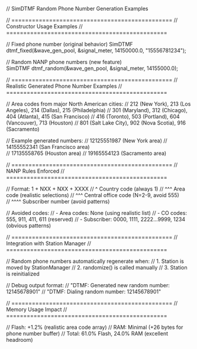 // SimDTMF Random Phone Number Generation Examples

// ===============================================
// Constructor Usage Examples
// ===============================================

// Fixed phone number (original behavior)
SimDTMF dtmf_fixed(&wave_gen_pool, &signal_meter, 14150000.0, "15556781234");

// Random NANP phone numbers (new feature)  
SimDTMF dtmf_random(&wave_gen_pool, &signal_meter, 14155000.0);

// ===============================================
// Realistic Generated Phone Number Examples
// ===============================================

// Area codes from major North American cities:
// 212 (New York), 213 (Los Angeles), 214 (Dallas), 215 (Philadelphia)
// 301 (Maryland), 312 (Chicago), 404 (Atlanta), 415 (San Francisco)
// 416 (Toronto), 503 (Portland), 604 (Vancouver), 713 (Houston)
// 801 (Salt Lake City), 902 (Nova Scotia), 916 (Sacramento)

// Example generated numbers:
// 12125551987 (New York area)
// 14155552341 (San Francisco area)  
// 17135558765 (Houston area)
// 19165554123 (Sacramento area)

// ===============================================
// NANP Rules Enforced
// ===============================================

// Format: 1 + NXX + NXX + XXXX
//         ^ Country code (always 1)
//             ^^^ Area code (realistic selections)
//                 ^^^ Central office code (N=2-9, avoid 555)  
//                     ^^^^ Subscriber number (avoid patterns)

// Avoided codes:
// - Area codes: None (using realistic list)
// - CO codes: 555, 911, 411, 611 (reserved)
// - Subscriber: 0000, 1111, 2222...9999, 1234 (obvious patterns)

// ===============================================
// Integration with Station Manager
// ===============================================

// Random phone numbers automatically regenerate when:
// 1. Station is moved by StationManager
// 2. randomize() is called manually
// 3. Station is reinitialized

// Debug output format:
// "DTMF: Generated new random number: 12145678901"
// "DTMF: Dialing random number: 12145678901"

// ===============================================
// Memory Usage Impact
// ===============================================

// Flash: +1.2% (realistic area code array)
// RAM: Minimal (+26 bytes for phone number buffer)
// Total: 61.0% Flash, 24.0% RAM (excellent headroom)

